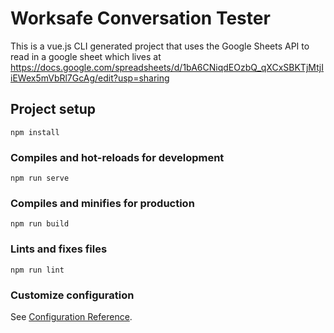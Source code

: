 # Worksafe Conversation Tester

This is a vue.js CLI generated project that uses the Google Sheets API to read in a
google sheet which lives at https://docs.google.com/spreadsheets/d/1bA6CNiqdEOzbQ_qXCxSBKTjMtjIiEWex5mVbRl7GcAg/edit?usp=sharing

## Project setup
```
npm install
```

### Compiles and hot-reloads for development
```
npm run serve
```

### Compiles and minifies for production
```
npm run build
```

### Lints and fixes files
```
npm run lint
```

### Customize configuration
See [Configuration Reference](https://cli.vuejs.org/config/).
